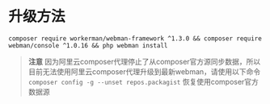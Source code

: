 # 升级方法

`composer require workerman/webman-framework ^1.3.0 && composer require webman/console ^1.0.16 && php webman install`

> **注意**
> 因为阿里云composer代理停止了从composer官方源同步数据，所以目前无法使用阿里云composer代理升级到最新webman，请使用以下命令 `composer config -g --unset repos.packagist` 恢复使用composer官方数据源
